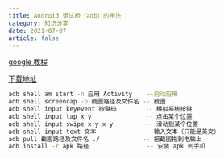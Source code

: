 ```yaml
---
title: Android 调试桥（adb）的用法
category: 知识分享
date: 2021-07-07
article: false
---
```


[google 教程](https://developer.android.google.cn/studio/command-line/adb)

[下载地址](https://adbshell.com/downloads)

```sh
adb shell am start -n 应用 Activity    --启动应用
adb shell screencap -p 截图路径及文件名 -- 截图
adb shell input keyevent 按键码        -- 模拟系统按键
adb shell input tap x y               -- 点击某个位置
adb shell input swipe x y x y         -- 滑动到某个位置
adb shell input text 文本             -- 输入文本（只能是英文）
adb pull 截图路径及文件名 ./            -- 把截图拖到电脑上
adb install -r apk 路径                -- 安装 apk 到手机
```

<!-- more -->